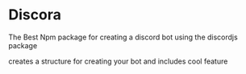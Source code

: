 <!-- @format -->

# Discora

The Best Npm package for creating a discord bot using the discordjs package

creates a structure for creating your bot and includes cool feature
